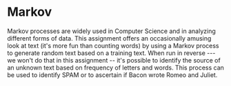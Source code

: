 # Markov
Markov processes are widely used in Computer Science and in analyzing different forms of data. This assignment offers an occasionally amusing look at text (it's more fun than counting words) by using a Markov process to generate random text based on a training text. When run in reverse  --- we won't do that in this assignment -- it's possible to identify the source of an unknown text based on frequency of letters and words. This process can be used to identify SPAM or to ascertain if Bacon wrote Romeo and Juliet.
